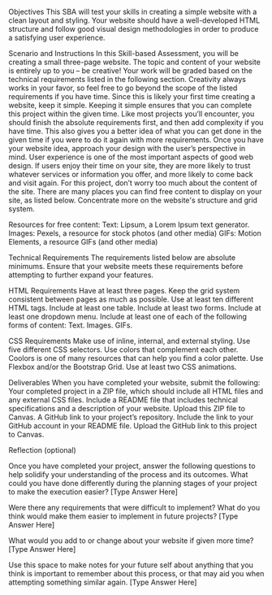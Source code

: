 Objectives
This SBA will test your skills in creating a simple website with a clean layout and styling. Your website should have a well-developed HTML structure and follow good visual design methodologies in order to produce a satisfying user experience.

Scenario and Instructions
In this Skill-based Assessment, you will be creating a small three-page website. The topic and content of your website is entirely up to you – be creative! 
Your work will be graded based on the technical requirements listed in the following section. Creativity always works in your favor, so feel free to go beyond the scope of the listed requirements if you have time.
Since this is likely your first time creating a website, keep it simple. Keeping it simple ensures that you can complete this project within the given time. Like most projects you’ll encounter, you should finish the absolute requirements first, and then add complexity if you have time. This also gives you a better idea of what you can get done in the given time if you were to do it again with more requirements.
Once you have your website idea, approach your design with the user’s perspective in mind. User experience is one of the most important aspects of good web design. If users enjoy their time on your site, they are more likely to trust whatever services or information you offer, and more likely to come back and visit again.
For this project, don’t worry too much about the content of the site. There are many places you can find free content to display on your site, as listed below. Concentrate more on the website's structure and grid system.

Resources for free content:
Text: Lipsum, a Lorem Ipsum text generator.
Images: Pexels, a resource for stock photos (and other media)
GIFs: Motion Elements, a resource GIFs (and other media)

Technical Requirements
The requirements listed below are absolute minimums. Ensure that your website meets these requirements before attempting to further expand your features.

HTML Requirements
    Have at least three pages.
    Keep the grid system consistent between pages as much as possible.
    Use at least ten different HTML tags.
    Include at least one table.
    Include at least two forms.
    Include at least one dropdown menu.
    Include at least one of each of the following forms of content: 
        Text.
        Images.
        GIFs.

CSS Requirements
    Make use of inline, internal, and external styling.
    Use five different CSS selectors.
    Use colors that complement each other.
        Coolors is one of many resources that can help you find a color palette.
    Use Flexbox and/or the Bootstrap Grid.
    Use at least two CSS animations.

Deliverables
When you have completed your website, submit the following:
    Your completed project in a ZIP file, which should include all HTML files and any external CSS files. 
        Include a README file that includes technical specifications and a description of your website.
        Upload this ZIP file to Canvas.
    A GitHub link to your project’s repository.
        Include the link to your GitHub account in your README file.
        Upload the GitHub link to this project to Canvas.

Reflection (optional)

Once you have completed your project, answer the following questions to help solidify your understanding of the process and its outcomes.
What could you have done differently during the planning stages of your project to make the execution easier?
[Type Answer Here]


Were there any requirements that were difficult to implement? What do you think would make them easier to implement in future projects?
[Type Answer Here]

What would you add to or change about your website if given more time?
[Type Answer Here]


Use this space to make notes for your future self about anything that you think is important to remember about this process, or that may aid you when attempting something similar again.
[Type Answer Here]

